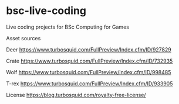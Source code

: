# bsc-live-coding
Live coding projects for BSc Computing for Games

Asset sources

Deer https://www.turbosquid.com/FullPreview/Index.cfm/ID/927829

Crate https://www.turbosquid.com/FullPreview/Index.cfm/ID/732935

Wolf https://www.turbosquid.com/FullPreview/Index.cfm/ID/998485

T-rex https://www.turbosquid.com/FullPreview/Index.cfm/ID/933905

License https://blog.turbosquid.com/royalty-free-license/